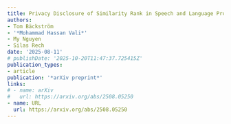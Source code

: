 ```yaml
---
title: Privacy Disclosure of Similarity Rank in Speech and Language Processing
authors:
- Tom Bäckström
- '*Mohammad Hassan Vali*'
- My Nguyen
- Silas Rech
date: '2025-08-11'
# publishDate: '2025-10-20T11:47:37.725415Z'
publication_types:
- article
publication: '*arXiv preprint*'
links:
# - name: arXiv
#   url: https://arxiv.org/abs/2508.05250
- name: URL
  url: https://arxiv.org/abs/2508.05250
---
```

